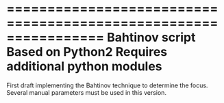 ================================================================
                         Bahtinov script
                         Based on Python2
             Requires additional python modules
================================================================
First draft implementing the Bahtinov technique to determine the focus. Several manual parameters must be used in this version.  
